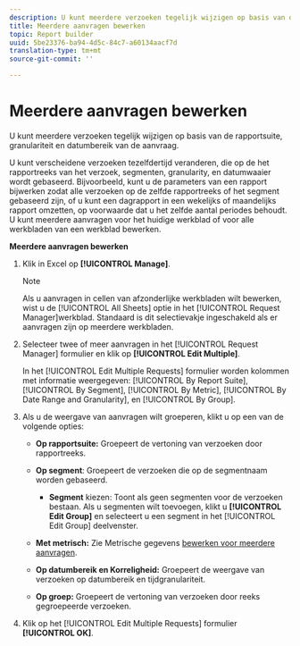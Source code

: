 ```yaml
---
description: U kunt meerdere verzoeken tegelijk wijzigen op basis van de rapportsuite, granulariteit en datumbereik van de aanvraag.
title: Meerdere aanvragen bewerken
topic: Report builder
uuid: 5be23376-ba94-4d5c-84c7-a60134aacf7d
translation-type: tm+mt
source-git-commit: ''

---
```



# Meerdere aanvragen bewerken

U kunt meerdere verzoeken tegelijk wijzigen op basis van de rapportsuite, granulariteit en datumbereik van de aanvraag.

U kunt verscheidene verzoeken tezelfdertijd veranderen, die op de het rapportreeks van het verzoek, segmenten, granularity, en datumwaaier wordt gebaseerd. Bijvoorbeeld, kunt u de parameters van een rapport bijwerken zodat alle verzoeken op de zelfde rapportreeks of het segment gebaseerd zijn, of u kunt een dagrapport in een wekelijks of maandelijks rapport omzetten, op voorwaarde dat u het zelfde aantal periodes behoudt. U kunt meerdere aanvragen voor het huidige werkblad of voor alle werkbladen van een werkblad bewerken.

**Meerdere aanvragen bewerken**

1. Klik in Excel op **[!UICONTROL Manage]**.

   >[!NOTE]
   >
   >Als u aanvragen in cellen van afzonderlijke werkbladen wilt bewerken, wist u de [!UICONTROL All Sheets] optie in het [!UICONTROL Request Manager]werkblad. Standaard is dit selectievakje ingeschakeld als er aanvragen zijn op meerdere werkbladen.

1. Selecteer twee of meer aanvragen in het [!UICONTROL Request Manager] formulier en klik op **[!UICONTROL Edit Multiple]**.

   In het [!UICONTROL Edit Multiple Requests] formulier worden kolommen met informatie weergegeven: [!UICONTROL By Report Suite], [!UICONTROL By Segment], [!UICONTROL By Metric], [!UICONTROL By Date Range and Granularity], en [!UICONTROL By Group].
1. Als u de weergave van aanvragen wilt groeperen, klikt u op een van de volgende opties:

   * **Op rapportsuite:** Groepeert de vertoning van verzoeken door rapportreeks.
   * **Op segment**: Groepeert de verzoeken die op de segmentnaam worden gebaseerd.

      * **Segment** kiezen: Toont als geen segmenten voor de verzoeken bestaan. Als u segmenten wilt toevoegen, klikt u **[!UICONTROL Edit Group]** en selecteert u een segment in het [!UICONTROL Edit Group] deelvenster.
   * **Met metrisch:** Zie Metrische gegevens [bewerken voor meerdere aanvragen](/help/analyze/report-builder/manage-requests/edit-multiple-metrics.md).

   * **Op datumbereik en Korreligheid:** Groepeert de weergave van verzoeken op datumbereik en tijdgranulariteit.
   * **Op groep:** Groepeert de vertoning van verzoeken door reeks gegroepeerde verzoeken.


1. Klik op het [!UICONTROL Edit Multiple Requests] formulier **[!UICONTROL OK]**.
